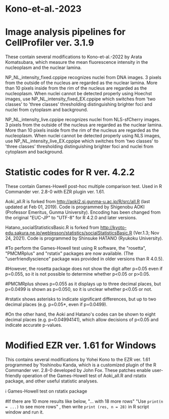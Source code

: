 # Kono-et-al.-2023
# Image analysis pipelines for CellProfiler ver. 3.1.9
These contain several modifications to Kono-et-al.-2022 by Arata Komatsubara, which measure the mean fluorescence intensity in the nucleoplasm and the nuclear lamina.

NP_NL_intensity_fixed.cppipe recognizes nuclei from DNA images. 3 pixels from the outside of the nucleus are regarded as the nuclear lamina. More than 10 pixels inside from the rim of the nucleus are regarded as the nucleoplasm. 
When nuclei cannot be detected properly using Hoechst images, use NP_NL_intensity_fixed_EX.cppipe which switches from 'two classes' to 'three classes' thresholding distinguishing brighter foci and nuclei from cytoplasm and background.

NP_NL_intensity_live.cppipe recognizes nuclei from NLS-sfCherry images. 3 pixels from the outside of the nucleus are regarded as the nuclear lamina. More than 10 pixels inside from the rim of the nucleus are regarded as the nucleoplasm. 
When nuclei cannot be detected properly using NLS images, use NP_NL_intensity_live_EX.cppipe which switches from 'two classes' to 'three classes' thresholding distinguishing brighter foci and nuclei from cytoplasm and background.

# Statistic codes for R ver. 4.2.2
These contain Games-Howell post-hoc multiple comparison test. Used in R Commander ver. 2.8-0 with EZR plugin ver. 1.61.

Aoki_all.R is forked from http://aoki2.si.gunma-u.ac.jp/R/src/all.R (last updated at Feb 01, 2019). Code is programmed by Shigenobu AOKI (Professor Emeritus, Gunma University). Encoding has been changed from the original "EUC-JP" to "UTF-8" for R 4.2.0 and later versions.

Hatano_socialStatisticsBasic.R is forked from http://kyoto-edu.sakura.ne.jp/weblesson/statistics/socialStatisticsBasic.R (Ver.1.3; Nov 24, 2021). Code is programmed by Shinsuke HATANO (Ryukoku University).

#To perform the Games-Howell test using R software, the "rosetta", "PMCMRplus" and "rstatix" packages are now available. (The "userfriendlyscience" package was provided in older versions than R 4.0.5).

#However, the rosetta package does not show the digit after p=0.05 even if p=0.055, so it is not possible to determine whether p<0.05 or p>0.05.

#PMCMRplus shows p=0.055 as it displays up to three decimal places, but p=0.0499 is shown as p=0.050, so it is unclear whether p<0.05 or not.

#rstatix shows asterisks to indicate significant differences, but up to two decimal places (e.g. p=0.05*, even if p=0.0499).

#On the other hand, the Aoki and Hatano's codes can be shown to eight decimal places (e.g. p=0.04994141), which allow decisions of p<0.05 and indicate accurate p-values.

# Modified EZR ver. 1.61 for Windows
This contains several modifications by Yohei Kono to the EZR ver. 1.61 programmed by Yoshinobu Kanda, which is a customized plugin of the R Commander ver. 2.8-0 developed by John Fox.
These patches enable user-friendly operation of the Games-Howell test of Aoki_all.R and rstatix package, and other useful statistic analyses.

ℹ Games-Howell test on rstatix package

#If there are 10 more results like below,
"… with 18 more rows"
"Use `print(n = ...)` to see more rows"
, then write `print (res, n = 28)` in R script window and run it.
